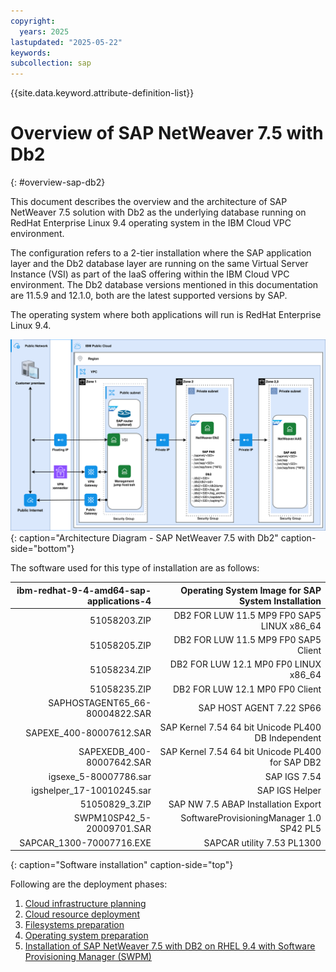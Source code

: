 ```yaml
---
copyright:
  years: 2025
lastupdated: "2025-05-22"
keywords:
subcollection: sap
---
```


{{site.data.keyword.attribute-definition-list}}


# Overview of SAP NetWeaver 7.5 with Db2
{: #overview-sap-db2}

This document describes the overview and the architecture of SAP NetWeaver 7.5 solution with Db2 as the underlying database running on RedHat Enterprise Linux 9.4 operating system in the IBM Cloud VPC environment.

The configuration refers to a 2-tier installation where the SAP application layer and the Db2 database layer are running on the same Virtual Server Instance (VSI) as part of the IaaS offering within the IBM Cloud VPC environment. The Db2 database versions mentioned in this documentation are 11.5.9 and 12.1.0, both are the latest supported versions by SAP.

The operating system where both applications will run is RedHat Enterprise Linux 9.4.

![Figure 1. Architecture Diagram - SAP NetWeaver 7.5 with Db2](../../images/vpc-intel-vsi-arch-diagram-db2.svg "Architecture Diagram - SAP NetWeaver 7.5 with Db2"){: caption="Architecture Diagram - SAP NetWeaver 7.5 with Db2" caption-side="bottom"}

The software used for this type of installation are as follows:

| ibm-redhat-9-4-amd64-sap-applications-4 |  Operating System Image for SAP System Installation |
| ---------: | ---------: |
|  51058203.ZIP |  DB2 FOR LUW 11.5 MP9 FP0 SAP5 LINUX x86_64 |
|  51058205.ZIP |  DB2 FOR LUW 11.5 MP9 FP0 SAP5 Client |
|  51058234.ZIP |  DB2 FOR LUW 12.1 MP0 FP0 LINUX x86_64 |
|  51058235.ZIP |  DB2 FOR LUW 12.1 MP0 FP0 Client |
|  SAPHOSTAGENT65_66-80004822.SAR |  SAP HOST AGENT 7.22 SP66 |
|  SAPEXE_400-80007612.SAR |  SAP Kernel 7.54 64 bit Unicode PL400 DB Independent |
|  SAPEXEDB_400-80007642.SAR |  SAP Kernel 7.54 64 bit Unicode PL400 for SAP DB2 |
|  igsexe_5-80007786.sar |  SAP IGS 7.54 |
|  igshelper_17-10010245.sar |  SAP IGS Helper |
|  51050829_3.ZIP |  SAP NW 7.5 ABAP Installation Export |
|  SWPM10SP42_5-20009701.SAR |  SoftwareProvisioningManager 1.0 SP42 PL5 |
|  SAPCAR_1300-70007716.EXE |  SAPCAR utility 7.53 PL1300 |
{: caption="Software installation" caption-side="top"}

Following are the deployment phases:

1. [Cloud infrastructure planning](/docs/sap?topic=sap-deploy-sap-db2#cloud-infra-plan)
2. [Cloud resource deployment](/docs/sap?topic=sap-deploy-sap-db2#cloud-resource-deploy)
3. [Filesystems preparation](/docs/sap?topic=sap-deploy-sap-db2#file)
4. [Operating system preparation](/docs/sap?topic=sap-deploy-sap-db2#os-prep)
5. [Installation of SAP NetWeaver 7.5 with DB2 on RHEL 9.4 with Software Provisioning Manager (SWPM)](/docs/sap?topic=sap-deploy-sap-db2#install-sapnw-db2)
